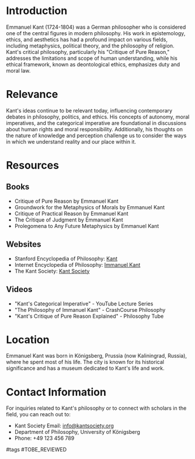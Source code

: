 # Introduction

Emmanuel Kant (1724-1804) was a German philosopher who is considered one of the central figures in modern philosophy. His work in epistemology, ethics, and aesthetics has had a profound impact on various fields, including metaphysics, political theory, and the philosophy of religion. Kant's critical philosophy, particularly his "Critique of Pure Reason," addresses the limitations and scope of human understanding, while his ethical framework, known as deontological ethics, emphasizes duty and moral law.

# Relevance

Kant's ideas continue to be relevant today, influencing contemporary debates in philosophy, politics, and ethics. His concepts of autonomy, moral imperatives, and the categorical imperative are foundational in discussions about human rights and moral responsibility. Additionally, his thoughts on the nature of knowledge and perception challenge us to consider the ways in which we understand reality and our place within it.

# Resources

## Books

- Critique of Pure Reason by Emmanuel Kant
- Groundwork for the Metaphysics of Morals by Emmanuel Kant
- Critique of Practical Reason by Emmanuel Kant
- The Critique of Judgment by Emmanuel Kant
- Prolegomena to Any Future Metaphysics by Emmanuel Kant

## Websites

- Stanford Encyclopedia of Philosophy: [Kant](https://plato.stanford.edu/entries/kant/)
- Internet Encyclopedia of Philosophy: [Immanuel Kant](https://iep.utm.edu/kant/)
- The Kant Society: [Kant Society](http://www.kantsociety.org/)

## Videos

- "Kant's Categorical Imperative" - YouTube Lecture Series
- "The Philosophy of Immanuel Kant" - CrashCourse Philosophy
- "Kant's Critique of Pure Reason Explained" - Philosophy Tube

# Location

Emmanuel Kant was born in Königsberg, Prussia (now Kaliningrad, Russia), where he spent most of his life. The city is known for its historical significance and has a museum dedicated to Kant's life and work.

# Contact Information

For inquiries related to Kant's philosophy or to connect with scholars in the field, you can reach out to:

- Kant Society Email: info@kantsociety.org
- Department of Philosophy, University of Königsberg
- Phone: +49 123 456 789

#tags 
#TOBE_REVIEWED
